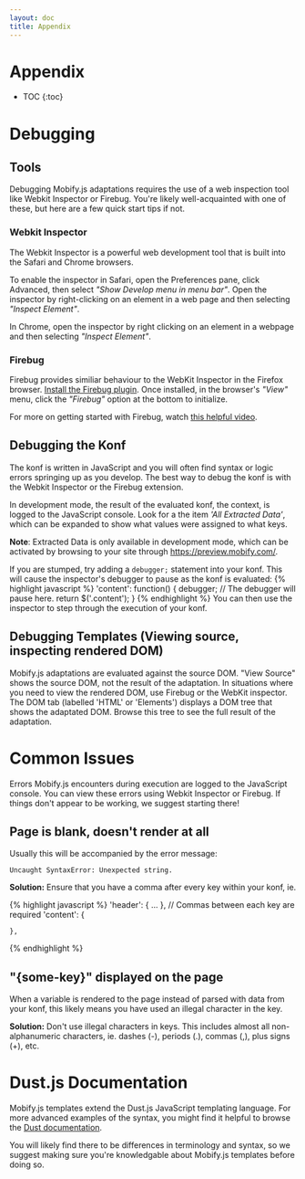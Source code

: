 ```yaml
---
layout: doc
title: Appendix
---
```


# Appendix

* TOC
{:toc}

# Debugging 

## Tools

Debugging Mobify.js adaptations requires the use of a web inspection tool like 
Webkit Inspector or Firebug. You're likely well-acquainted with one of these, 
but here are a few quick start tips if not.

### Webkit Inspector

The Webkit Inspector is a powerful web development tool that is built into the 
Safari and Chrome browsers.

To enable the inspector in Safari, open the Preferences pane, click Advanced, 
then select _"Show Develop menu in menu bar"_. Open the inspector by right-clicking
on an element in a web page and then selecting _"Inspect Element"_.

In Chrome, open the inspector by right clicking on an element in a webpage and 
then selecting _"Inspect Element"_.

### Firebug

Firebug provides similiar behaviour to the WebKit Inspector in the Firefox 
browser. [Install the Firebug plugin](http://getfirebug.com/). Once installed, 
in the browser's _"View"_ menu, click the _"Firebug"_ option at the bottom to 
initialize.

For more on getting started with Firebug, watch [this helpful 
video](http://www.youtube.com/watch?v=2xxfvuZFHsM).

## Debugging the Konf

The konf is written in JavaScript and you will often find syntax or logic errors 
springing up as you develop. The best way to debug the konf is with the Webkit 
Inspector or the Firebug extension.

In development mode, the result of the evaluated konf, the context, is logged to
the JavaScript console. Look for a the item _'All Extracted Data'_, which can be 
expanded to show what values were assigned to what keys.

**Note**: Extracted 
Data is only available in development mode, which can be activated by browsing to
your site through <https://preview.mobify.com/>.

If you are stumped, try adding a `debugger;` statement into your konf. This will 
cause the inspector's debugger to pause as the konf is evaluated:
{% highlight javascript %}
'content': function() {
    debugger;
    // The debugger will pause here.
    return $('.content');
}
{% endhighlight %}
You can then use the inspector to step through the execution of your konf.

## Debugging Templates (Viewing source, inspecting rendered DOM)

Mobify.js adaptations are evaluated against the source DOM. "View Source" shows
 the source DOM, not the result of the adaptation. In situations where you need 
 to view the rendered DOM, use Firebug or the WebKit inspector. The DOM tab 
 (labelled 'HTML' or 'Elements') displays a DOM tree that shows the adaptated 
 DOM. Browse this tree to see the full result of the adaptation.

# Common Issues

Errors Mobify.js encounters during execution are logged to the JavaScript 
console. You can view these errors using Webkit Inspector or Firebug. If things 
don't appear to be working, we suggest starting there!

## Page is blank, doesn't render at all

Usually this will be accompanied by the error message: 

    Uncaught SyntaxError: Unexpected string.

**Solution:** Ensure that you have a comma after every key within your konf, ie.

{% highlight javascript %}
    'header': {
        ...
    }, // Commas between each key are required
    'content': {

    },
{% endhighlight %}

## "{some-key}" displayed on the page

When a variable is rendered to the page instead of parsed with data from 
your konf, this likely means you have used an illegal character in the key.

**Solution:** Don't use illegal characters in keys. This includes almost all 
    non-alphanumeric characters, ie. dashes (-), periods (.), commas (,), plus 
    signs (+), etc.

# Dust.js Documentation

Mobify.js templates extend the Dust.js JavaScript templating language. For more 
advanced examples of the syntax, you might find it helpful to browse the 
[Dust documentation](http://akdubya.github.com/dustjs/).

You will likely find there to be differences in terminology and syntax, so we 
suggest making sure you're knowledgable about Mobify.js templates before doing 
so.
